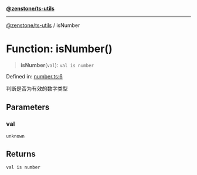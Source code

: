 [**@zenstone/ts-utils**](../README.md)

***

[@zenstone/ts-utils](../globals.md) / isNumber

# Function: isNumber()

> **isNumber**(`val`): `val is number`

Defined in: [number.ts:6](https://github.com/janpoem/ts-utils/blob/0cd4777c12ff7de2b512ea29cc29419037e8cb6f/src/number.ts#L6)

判断是否为有效的数字类型

## Parameters

### val

`unknown`

## Returns

`val is number`
